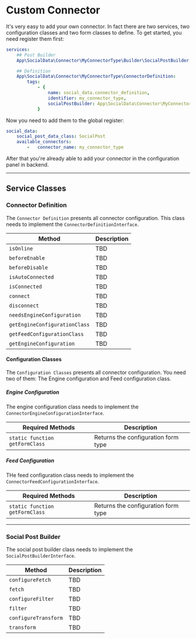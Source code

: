 # Custom Connector
It's very easy to add your own connector.
In fact there are two services, two configuration classes and two form classes to define.
To get started, you need register them first:

```yaml
services:
    ## Post Builder
    App\SocialData\Connector\MyConnectorType\Builder\SocialPostBuilder: ~

    ## Definition
    App\SocialData\Connector\MyConnectorType\ConnectorDefinition:
        tags:
            - {
                name: social_data.connector_definition,
                identifier: my_connector_type,
                socialPostBuilder: App\SocialData\Connector\MyConnectorType\Builder\SocialPostBuilder
            }
```

Now you need to add them to the global register:

```yaml
social_data:
    social_post_data_class: SocialPost
    available_connectors:
        -   connector_name: my_connector_type
```

After that you're already able to add your connector in the configuration panel in backend.

***

## Service Classes

### Connector Definition
The `Connector Definition` presents all connector configuration.
This class needs to implement the `ConnectorDefinitionInterface`.

| Method | Description
|------|----------------------|
| `isOnline` | TBD |
| `beforeEnable` | TBD |
| `beforeDisable` | TBD |
| `isAutoConnected` | TBD |
| `isConnected` | TBD |
| `connect` | TBD |
| `disconnect` | TBD |
| `needsEngineConfiguration` | TBD |
| `getEngineConfigurationClass` | TBD |
| `getFeedConfigurationClass` | TBD |
| `getEngineConfiguration` | TBD |

#### Configuration Classes
The `Configuration Classes` presents all connector configuration. 
You need two of them: The Engine configuration and Feed configuration class.

##### Engine Configuration
The engine configuration class needs to implement the `ConnectorEngineConfigurationInterface`.

| Required Methods | Description
|------|----------------------|
| `static function getFormClass` | Returns the configuration form type |

##### Feed Configuration
THe feed configuration class needs to implement the `ConnectorFeedConfigurationInterface`.

| Required Methods | Description
|------|----------------------|
| `static function getFormClass` | Returns the configuration form type |

***

### Social Post Builder
The social post builder class needs to implement the `SocialPostBuilderInterface`.

| Method | Description
|------|----------------------|
| `configureFetch` | TBD |
| `fetch` | TBD |
| `configureFilter` | TBD |
| `filter` | TBD |
| `configureTransform` | TBD |
| `transform` | TBD |

